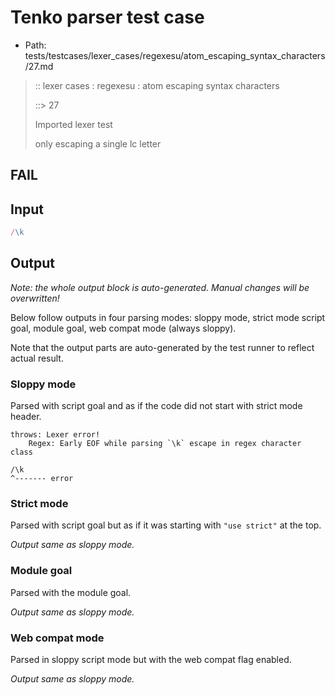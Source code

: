 # Tenko parser test case

- Path: tests/testcases/lexer_cases/regexesu/atom_escaping_syntax_characters/27.md

> :: lexer cases : regexesu : atom escaping syntax characters
>
> ::> 27
>
> Imported lexer test
>
> only escaping a single lc letter

## FAIL

## Input

`````js
/\k
`````

## Output

_Note: the whole output block is auto-generated. Manual changes will be overwritten!_

Below follow outputs in four parsing modes: sloppy mode, strict mode script goal, module goal, web compat mode (always sloppy).

Note that the output parts are auto-generated by the test runner to reflect actual result.

### Sloppy mode

Parsed with script goal and as if the code did not start with strict mode header.

`````
throws: Lexer error!
    Regex: Early EOF while parsing `\k` escape in regex character class

/\k
^------- error
`````

### Strict mode

Parsed with script goal but as if it was starting with `"use strict"` at the top.

_Output same as sloppy mode._

### Module goal

Parsed with the module goal.

_Output same as sloppy mode._

### Web compat mode

Parsed in sloppy script mode but with the web compat flag enabled.

_Output same as sloppy mode._
